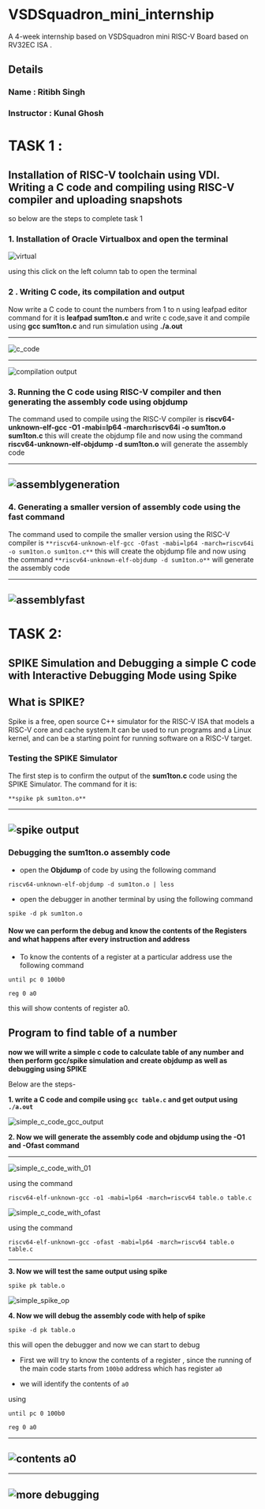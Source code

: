 # VSDSquadron_mini_internship
A 4-week internship based on VSDSquadron mini RISC-V Board based on RV32EC ISA .

## Details
### Name : Ritibh Singh
### Instructor : Kunal Ghosh


# TASK 1 :


## Installation of RISC-V toolchain using VDI. Writing a C code and compiling using RISC-V compiler and uploading snapshots 

so below are the steps to complete task 1 

### 1. Installation of Oracle Virtualbox and open the terminal

![virtual](https://github.com/user-attachments/assets/9e3dca42-232a-45b0-9827-5a83d094e23f)

using this click on the left column tab to open the terminal



### 2 . Writing C code, its compilation and output
Now write a C code to count the numbers from 1 to n using leafpad editor 
command for it is **leafpad sum1ton.c** and write c code,save it and compile using **gcc sum1ton.c** and run simulation using **./a.out**

---
![c_code](https://github.com/user-attachments/assets/1621f5c4-cccc-451e-8c68-cf2c997cf583)

---




![compilation output](https://github.com/user-attachments/assets/d46bafe2-62c9-4ccf-8a76-18f51d35fbd6)




### 3. Running the C code using RISC-V compiler and then generating the assembly code using objdump

The command used to compile using the RISC-V compiler is **riscv64-unknown-elf-gcc -O1 -mabi=lp64 -march=riscv64i -o sum1ton.o sum1ton.c** this will create the objdump file
and now using the command **riscv64-unknown-elf-objdump -d sum1ton.o** will generate the assembly code


---
![assemblygeneration](https://github.com/user-attachments/assets/92db2086-87fa-4a03-85c1-b258818141b4)
---

### 4. Generating a smaller version of assembly code using the fast command 

The command used to compile the smaller version using the RISC-V compiler is ```**riscv64-unknown-elf-gcc -Ofast -mabi=lp64 -march=riscv64i -o sum1ton.o sum1ton.c**``` this will create the objdump file
and now using the command ``` **riscv64-unknown-elf-objdump -d sum1ton.o** ``` will generate the assembly code


---
![assemblyfast](https://github.com/user-attachments/assets/56cc1328-7fab-4b75-9e04-abae4bb54e4d)
---


# TASK 2:
## SPIKE Simulation and Debugging a simple C code with Interactive Debugging Mode using Spike
## What is SPIKE?
Spike is a free, open source C++ simulator for the RISC-V ISA that models a RISC-V core and cache system.It can be used to run programs and a Linux kernel, and can be a starting point for running software on a RISC-V target.

### Testing the SPIKE Simulator


The first step is to confirm the output of the  **sum1ton.c** code using the SPIKE Simulator. The command for it is:
```
**spike pk sum1ton.o**
```
---
![spike output](https://github.com/user-attachments/assets/5d7af266-b81a-4b56-a68a-5a1ef6316faf)
---
### Debugging the sum1ton.o assembly code
- open the **Objdump** of code by using the following command
```
riscv64-unknown-elf-objdump -d sum1ton.o | less
```
- open the debugger in another terminal by using the following command
```
spike -d pk sum1ton.o

```
#### Now we can perform the debug and know the contents of the Registers and what happens after every instruction and address

- To know the contents of a register at a particular address use the following command

```
until pc 0 100b0
```
```
reg 0 a0
```
this will show contents of register a0.


## Program to find table of a number
**now we will write a simple c code to calculate table of any number and then perform gcc/spike simulation and create objdump as well as debugging using SPIKE**

Below are the steps-

**1. write a C code and compile using  ``` gcc table.c ``` and get output using ``` ./a.out ```**



![simple_c_code_gcc_output](https://github.com/user-attachments/assets/71ecf5cb-cc33-4299-9e46-2f78430fc787)

**2. Now we will generate the assembly code and objdump using the -O1 and -Ofast command**

---

![simple_c_code_with_01](https://github.com/user-attachments/assets/f75be944-7505-4127-87aa-33dae6f24631)

using the command

```
riscv64-elf-unknown-gcc -o1 -mabi=lp64 -march=riscv64 table.o table.c
```

![simple_c_code_with_ofast](https://github.com/user-attachments/assets/33e39325-c2b4-4379-b7c6-735c3b4acfad)

using the command
```
riscv64-elf-unknown-gcc -ofast -mabi=lp64 -march=riscv64 table.o table.c
```

---





**3. Now we  will test the same output using spike**

   ```
   spike pk table.o

   ```

   ![simple_spike_op](https://github.com/user-attachments/assets/ef9554f5-288a-44a5-b8e6-260fdeb002f1)


**4. Now we will debug the assembly code with help of spike**

```
spike -d pk table.o

```
this will open the debugger and now we can start to debug

- First we will try to know the contents of a register , since the running of the main code starts from ``` 100b0 ``` address which has register ``` a0 ```

- we will identify the contents of ``` a0 ```

using

```
until pc 0 100b0
```

```
reg 0 a0

```
---
![contents a0](https://github.com/user-attachments/assets/27b1b9fa-230f-4264-8e99-503cc9e1543c)
---
---
![more debugging](https://github.com/user-attachments/assets/8db687e6-e9bc-41c5-8b5e-8c5fb86033eb)
---








   


























